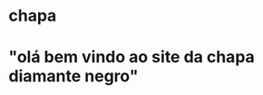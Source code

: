 # chapa
<html>
<h1>"olá bem vindo ao site da chapa diamante negro" </h1>
<buton id="botao1">
</buton>
